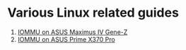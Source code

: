 # Various Linux related guides



1. [IOMMU on ASUS Maximus IV Gene-Z](ASUS-Maximus-IV-Gene-Z.md)
1. [IOMMU on ASUS Prime X370 Pro](ASUS-Prime-X370-Pro.md)
